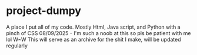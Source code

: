 # project-dumpy
A place I put all of my code. Mostly Html, Java script, and Python with a pinch of CSS
08/09/2025 - I'm such a noob at this so pls be patient with me lol W~W
This will serve as an archive for the shit I make, will be updated regularly
